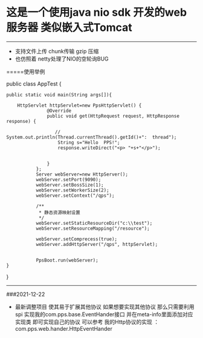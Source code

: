 # 这是一个使用java nio sdk 开发的web服务器   类似嵌入式Tomcat      #
---
+ 支持文件上传  chunk传输    gzip 压缩     
+ 也仿照着 netty处理了NIO的空轮询BUG


=====使用举例


public class AppTest {

    public static void main(String args[]){

        HttpServlet httpServlet=new PpsHttpServlet() {
                   @Override
                   public void get(HttpRequest request, HttpResponse response) {
       
                      // System.out.println(Thread.currentThread().getId()+":  thread");
                       String s="Hello  PPS!";
                       response.writeDirect("<p> "+s+"</p>");
       
       
                   }
               };
               Server webServer=new HttpServer();
               webServer.setPort(9090);
               webServer.setBossSize(1);
               webServer.setWorkerSize(2);
               webServer.setContext("/qps");
       
               /**
                * 静态资源映射设置
                */
               webServer.setStaticResourceDir("c:\\test");
               webServer.setResourceMapping("/resource");
       
               webServer.setComprecess(true);
               webServer.addHttpServer("/qps", httpServlet);
       
       
               PpsBoot.run(webServer);
    }


}

---

###2021-12-22
+ 最新调整项目 
使其易于扩展其他协议  如果想要实现其他协议
那么只需要利用spi  实现我的com.pps.base.EventHander接口 并在meta-info里面添加对应实现类 即可实现自己的协议
可以参考 我的Http协议的实现 ：
com.pps.web.hander.HttpEventHander

